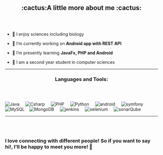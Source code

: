 <h2 align="center">:cactus:A little more about me :cactus:</h2>
<br><br>

- :leaves: I enjoy sciences including biology

- 💜 I’m currently working on **Android app with REST API**

- 👾 I’m presently learning **JavaFx, PHP and Android**

- 🌴 I am a second year student in computer sciences        

<hr>
<h3 align="center">Languages and Tools:</h3>
<br><br>

![Java](https://img.shields.io/badge/-Java-333333?style=flat&logo=Java) &nbsp;&nbsp;&nbsp;
 ![Csharp](https://img.shields.io/badge/-Cshp-333333?style=flat&logo=C%2B%2B) &nbsp;&nbsp;&nbsp;
 ![PHP](https://img.shields.io/badge/-Php-333333?style=flat&logo=php) &nbsp;&nbsp;&nbsp;
  ![Python](https://img.shields.io/badge/-Python-333333?style=flat&logo=Python) &nbsp;&nbsp;&nbsp;
  ![android](https://img.shields.io/badge/-Android-333333?style=flat&logo=android) &nbsp;&nbsp;&nbsp;
  ![symfony](https://img.shields.io/badge/-symfony-333333?style=flat&logo=symfony) &nbsp;&nbsp;&nbsp;
 ![MySQL](https://img.shields.io/badge/-MySQL-333333?style=flat&logo=mysql) &nbsp;&nbsp;&nbsp;![MongoDB](https://img.shields.io/badge/-MongoDB-333333?style=flat&logo=mongodb) &nbsp;&nbsp;&nbsp;
 ![jenkins](https://img.shields.io/badge/-jenkins-333333?style=flat&logo=jenkins) &nbsp;&nbsp;&nbsp; ![selenium](https://img.shields.io/badge/-selenium-333333?style=flat&logo=selenium) &nbsp;&nbsp;&nbsp;
 ![sonarQube](https://img.shields.io/badge/-sonarQube-333333?style=flat&logo=sonarQube)

<hr><br><br>


<h3>I love connecting with different people! So if you want to say hi!, I'll be happy to meet you more! 🌾</h3>          
